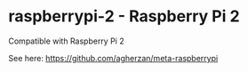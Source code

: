# raspberrypi-2 - Raspberry Pi 2

Compatible with Raspberry Pi 2

See here: https://github.com/agherzan/meta-raspberrypi
